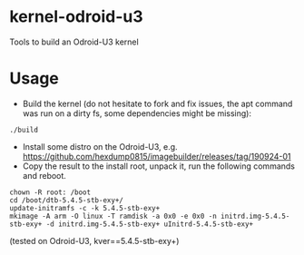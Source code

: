 # kernel-odroid-u3
Tools to build an Odroid-U3 kernel

# Usage

* Build the kernel (do not hesitate to fork and fix issues, the apt command was run on a dirty fs, some dependencies might be missing):

```
./build
```

* Install some distro on the Odroid-U3, e.g. https://github.com/hexdump0815/imagebuilder/releases/tag/190924-01
* Copy the result to the install root, unpack it, run the following commands and reboot.

```
chown -R root: /boot
cd /boot/dtb-5.4.5-stb-exy+/
update-initramfs -c -k 5.4.5-stb-exy+
mkimage -A arm -O linux -T ramdisk -a 0x0 -e 0x0 -n initrd.img-5.4.5-stb-exy+ -d initrd.img-5.4.5-stb-exy+ uInitrd-5.4.5-stb-exy+

```
(tested on Odroid-U3, kver==5.4.5-stb-exy+)
